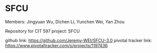 SFCU
=========
Members: Jingyuan Wu, Dichen Li, Yunchen Wei, Yan Zhou

Repository for CIT 597 project: SFCU

github link: https://github.com/Jeremy-WEI/SFCU-3.0
pivotal tracker link: https://www.pivotaltracker.com/s/projects/1197436

